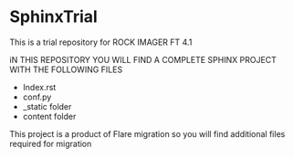 # SphinxTrial
This is a trial repository for ROCK IMAGER FT 4.1

iN THIS REPOSITORY YOU WILL FIND A COMPLETE SPHINX PROJECT WITH THE FOLLOWING FILES
 * Index.rst
 * conf.py
 * _static folder
 * content folder

This project is a product of Flare migration so you will find additional files required for migration
